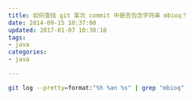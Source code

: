 ```yaml
---
title: 如何查找 git 某次 commit 中是否包含字符串 mbioq？
date: 2014-09-15 10:37:00
updated: 2017-01-07 10:38:10
tags: 
- java
categories: 
- java

---
```

```bash
git log --pretty=format:"%h %an %s" | grep "mbioq"
```